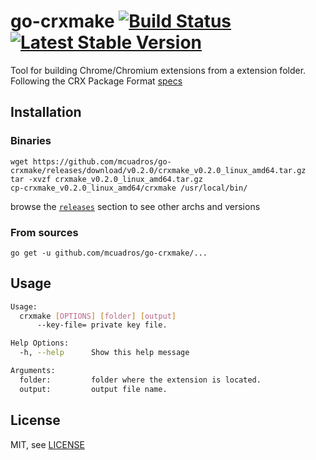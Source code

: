 go-crxmake [![Build Status](https://travis-ci.org/mcuadros/go-crxmake.svg?branch=master)](https://travis-ci.org/mcuadros/go-crxmake) [![Latest Stable Version](http://img.shields.io/github/release/mcuadros/go-crxmake.svg?style=flat)](https://github.com/mcuadros/go-crxmake/releases)
==============================

Tool for building Chrome/Chromium extensions from a extension folder. Following
the CRX Package Format [specs](https://developer.chrome.com/extensions/crx)

Installation
------------

### Binaries
```
wget https://github.com/mcuadros/go-crxmake/releases/download/v0.2.0/crxmake_v0.2.0_linux_amd64.tar.gz
tar -xvzf crxmake_v0.2.0_linux_amd64.tar.gz
cp-crxmake_v0.2.0_linux_amd64/crxmake /usr/local/bin/
```

browse the [`releases`](https://github.com/mcuadros/go-crxmake/releases) section to see other archs and versions


### From sources
```
go get -u github.com/mcuadros/go-crxmake/...
```

Usage
-----

```sh
Usage:
  crxmake [OPTIONS] [folder] [output]
      --key-file= private key file.

Help Options:
  -h, --help      Show this help message

Arguments:
  folder:         folder where the extension is located.
  output:         output file name.
```

License
-------

MIT, see [LICENSE](LICENSE)
